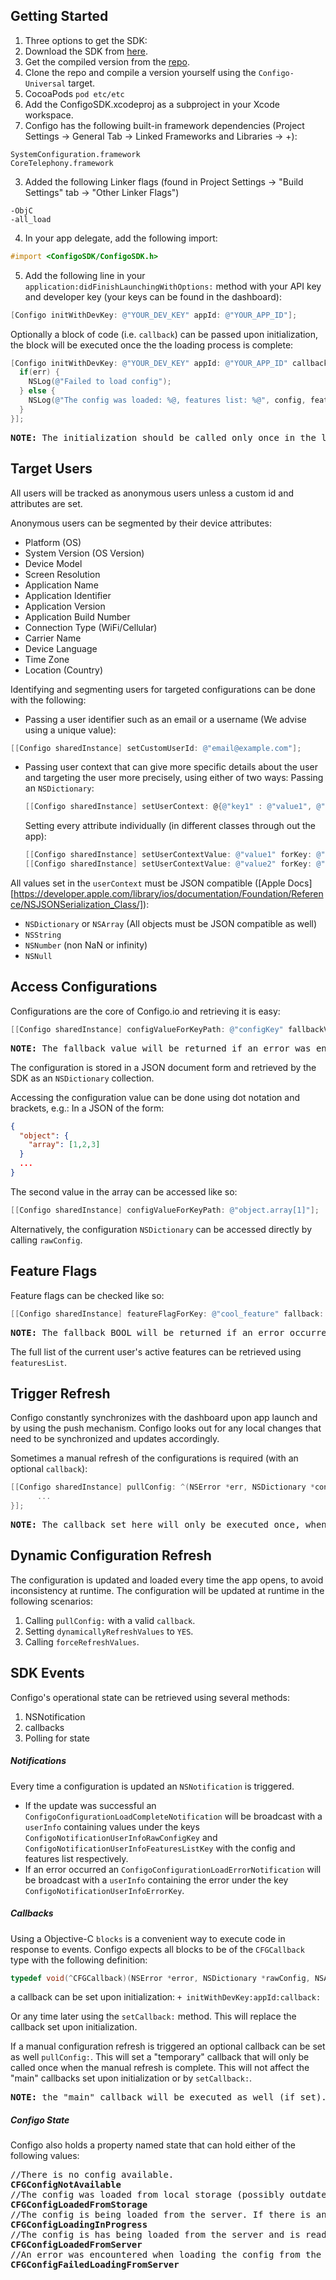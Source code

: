 ## Getting Started
1. Three options to get the SDK:
  1. Download the SDK from [here](https://s3.eu-central-1.amazonaws.com/configo.io/Framework/ConfigoSDK-0.3.7-framework.zip).
  2. Get the compiled version from the [repo](https://github.com/configo-io/configo-ios-sdk/tree/master/ConfigoSDK/Compiled%20Framework).
  3. Clone the repo and compile a version yourself using the `Configo-Universal` target.
  4. CocoaPods `pod etc/etc`
  5. Add the ConfigoSDK.xcodeproj as a subproject in your Xcode workspace.
2. Configo has the following built-in framework dependencies (Project Settings -> General Tab -> Linked Frameworks and Libraries -> +):
  ```
  SystemConfiguration.framework
  CoreTelephony.framework
  ```
  
3. Added the following Linker flags (found in Project Settings -> "Build Settings" tab -> "Other Linker Flags")
  
  ```
  -ObjC
  -all_load
  ```
  
4. In your app delegate, add the following import: 
  
  ```objective-c
  #import <ConfigoSDK/ConfigoSDK.h>
  ```
5. Add the following line in your `application:didFinishLaunchingWithOptions:` method with your API key and developer key (your keys can be found in the dashboard):

  ```objective-c
  [Configo initWithDevKey: @"YOUR_DEV_KEY" appId: @"YOUR_APP_ID"];
  ```
  
Optionally a block of code (i.e. `callback`) can be passed upon initialization, the block will be executed once the the loading process is complete:

  ```objective-c
  [Configo initWithDevKey: @"YOUR_DEV_KEY" appId: @"YOUR_APP_ID" callback: ^(NSError *err, NSDictionary *config, NSArray *features) {
    if(err) {
      NSLog(@"Failed to load config");
    } else {
      NSLog(@"The config was loaded: %@, features list: %@", config, features);
    }
  }];
  ```
  
<pre>
<b>NOTE:</b> The initialization should be called only once in the lifetime of the app. It has no effect on any consecutive calls.
</pre>

## Target Users
All users will be tracked as anonymous users unless a custom id and attributes are set.

Anonymous users can be segmented by their device attributes:
* Platform (OS)
* System Version (OS Version)
* Device Model
* Screen Resolution
* Application Name
* Application Identifier
* Application Version
* Application Build Number
* Connection Type (WiFi/Cellular)
* Carrier Name
* Device Language
* Time Zone
* Location (Country)

Identifying and segmenting users for targeted configurations can be done with the following:

* Passing a user identifier such as an email or a username (We advise using a unique value):

```objective-c
[[Configo sharedInstance] setCustomUserId: @"email@example.com"];
```

* Passing user context that can give more specific details about the user and targeting the user more precisely, using either of two ways:
  Passing an `NSDictionary`:
  
  ```objective-c
  [[Configo sharedInstance] setUserContext: @{@"key1" : @"value1", @"key2": @"value2"}];
  ```
  
  Setting every attribute individually (in different classes through out the app):
  
  ```objective-c
  [[Configo sharedInstance] setUserContextValue: @"value1" forKey: @"key1"];
  [[Configo sharedInstance] setUserContextValue: @"value2" forKey: @"key2"];
  ```
  
All values set in the `userContext` must be JSON compatible ([Apple Docs][https://developer.apple.com/library/ios/documentation/Foundation/Reference/NSJSONSerialization_Class/]):
* `NSDictionary` or `NSArray` (All objects must be JSON compatible as well)
* `NSString`
* `NSNumber` (non NaN or infinity)
* `NSNull`

## Access Configurations
Configurations are the core of Configo.io and retrieving it is easy:

```objective-c
[[Configo sharedInstance] configValueForKeyPath: @"configKey" fallbackValue: @"fallbackString"];
```

<pre>
<b>NOTE:</b> The fallback value will be returned if an error was encountered or the configuration was not found.
</pre>

The configuration is stored in a JSON document form and retrieved by the SDK as an `NSDictionary` collection.

Accessing the configuration value can be done using dot notation and brackets, e.g.:
In a JSON of the form:

```json
{
  "object": {
    "array": [1,2,3]
  }
  ...
}
```

The second value in the array can be accessed like so:

```objective-c
[[Configo sharedInstance] configValueForKeyPath: @"object.array[1]"];
```

Alternatively, the configuration `NSDictionary` can be accessed directly by calling `rawConfig`.

## Feature Flags
Feature flags can be checked like so:

```objective-c
[[Configo sharedInstance] featureFlagForKey: @"cool_feature" fallback: YES];
```

<pre>
<b>NOTE:</b> The fallback BOOL will be returned if an error occurred or the feature was not found.
</pre>

The full list of the current user's active features can be retrieved using `featuresList`.

## Trigger Refresh

Configo constantly synchronizes with the dashboard upon app launch and by using the push mechanism. Configo looks out for any local changes that need to be synchronized and updates accordingly.

Sometimes a manual refresh of the configurations is required (with an optional `callback`):

```objective-c
[[Configo sharedInstance] pullConfig: ^(NSError *err, NSDictionary *config, NSArray *features) {
      ...
}];
```

<pre>
<b>NOTE:</b> The callback set here will only be executed once, when that specific call was made. It will have no effect on the callback set using the `setCallback:` method.
</pre>

## Dynamic Configuration Refresh
The configuration is updated and loaded every time the app opens, to avoid inconsistency at runtime. The configuration will be updated at runtime in the following scenarios:

1. Calling `pullConfig:` with a valid `callback`.
2. Setting `dynamicallyRefreshValues` to `YES`.
3. Calling `forceRefreshValues`.

## SDK Events
Configo's operational state can be retrieved using several methods:

1. NSNotification
2. callbacks
3. Polling for state


##### Notifications

Every time a configuration is updated an `NSNotification` is triggered.

* If the update was successful an `ConfigoConfigurationLoadCompleteNotification` will be broadcast with a `userInfo` containing values under the keys `ConfigoNotificationUserInfoRawConfigKey` and `ConfigoNotificationUserInfoFeaturesListKey` with the config and features list respectively.
* If an error occurred an `ConfigoConfigurationLoadErrorNotification` will be broadcast with a `userInfo` containing the error under the key `ConfigoNotificationUserInfoErrorKey`.


##### Callbacks

Using a Objective-C `blocks` is a convenient way to execute code in response to events. Configo expects all blocks to be of the `CFGCallback` type with the following definition:

```objective-c
typedef void(^CFGCallback)(NSError *error, NSDictionary *rawConfig, NSArray *featuresList);
```

a callback can be set upon initialization: `+ initWithDevKey:appId:callback:`

Or any time later using the `setCallback:` method. This will replace the callback set upon initialization.

If a manual configuration refresh is triggered an optional callback can be set as well `pullConfig:`. This will set a "temporary" callback that will only be called once when the manual refresh is complete. This will not affect the "main" callbacks set upon initialization or by `setCallback:`.

<pre>
<b>NOTE:</b> the "main" callback will be executed as well (if set).
</pre>


##### Configo State

Configo also holds a property named state that can hold either of the following values:

<pre>
//There is no config available.
<b>CFGConfigNotAvailable</b>
//The config was loaded from local storage (possibly outdated).
<b>CFGConfigLoadedFromStorage</b>
//The config is being loaded from the server. If there is an old, local config - it is still avaiable to use.
<b>CFGConfigLoadingInProgress</b>
//The config is has being loaded from the server and is ready for use. Might not be active if dynamicallyRefreshValues is false.
<b>CFGConfigLoadedFromServer</b>
//An error was encountered when loading the config from the server (Possibly no config is available).
<b>CFGConfigFailedLoadingFromServer</b>
</pre>
